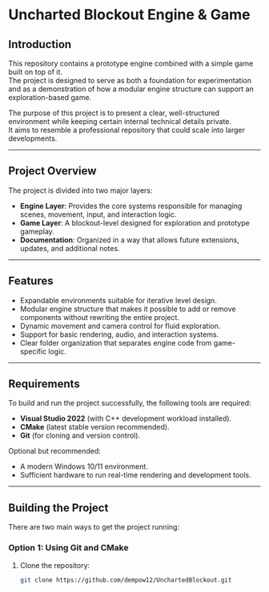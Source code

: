 # Uncharted Blockout Engine & Game

## Introduction
This repository contains a prototype engine combined with a simple game built on top of it.  
The project is designed to serve as both a foundation for experimentation and as a demonstration of how a modular engine structure can support an exploration-based game.  

The purpose of this project is to present a clear, well-structured environment while keeping certain internal technical details private.  
It aims to resemble a professional repository that could scale into larger developments.

---

## Project Overview
The project is divided into two major layers:

- **Engine Layer**: Provides the core systems responsible for managing scenes, movement, input, and interaction logic.  
- **Game Layer**: A blockout-level designed for exploration and prototype gameplay.  
- **Documentation**: Organized in a way that allows future extensions, updates, and additional notes.  

---

## Features
- Expandable environments suitable for iterative level design.  
- Modular engine structure that makes it possible to add or remove components without rewriting the entire project.  
- Dynamic movement and camera control for fluid exploration.  
- Support for basic rendering, audio, and interaction systems.  
- Clear folder organization that separates engine code from game-specific logic.  

---

## Requirements
To build and run the project successfully, the following tools are required:

- **Visual Studio 2022** (with C++ development workload installed).  
- **CMake** (latest stable version recommended).  
- **Git** (for cloning and version control).  

Optional but recommended:
- A modern Windows 10/11 environment.  
- Sufficient hardware to run real-time rendering and development tools.  

---

## Building the Project
There are two main ways to get the project running:

### Option 1: Using Git and CMake
1. Clone the repository:
   ```bash
   git clone https://github.com/dempow12/UnchartedBlockout.git
